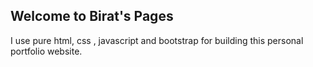 ## Welcome to Birat's Pages
I use pure html, css , javascript and bootstrap for building this personal portfolio website.
